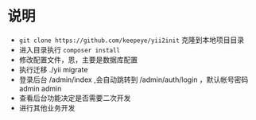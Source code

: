 说明
======

- `git clone https://github.com/keepeye/yii2init` 克隆到本地项目目录
- 进入目录执行 `composer install` 
- 修改配置文件，恩，主要是数据库配置
- 执行迁移 ./yii migrate
- 登录后台 /admin/index ,会自动跳转到 /admin/auth/login ，默认帐号密码 admin admin
- 查看后台功能决定是否需要二次开发
- 进行其他业务开发

